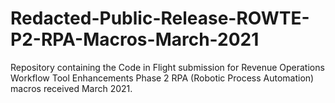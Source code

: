 # Redacted-Public-Release-ROWTE-P2-RPA-Macros-March-2021
Repository containing the Code in Flight submission for Revenue Operations Workflow Tool Enhancements Phase 2 RPA (Robotic Process Automation) macros received March 2021. 
